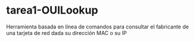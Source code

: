 # tarea1-OUILookup
Herramienta basada en línea de comandos para consultar el fabricante de una tarjeta de red dada su dirección MAC o su IP
